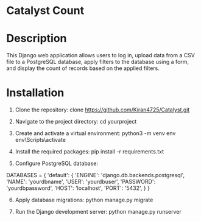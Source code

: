# Catalyst Count

# Description
This Django web application allows users to log in, upload data from a CSV file to a PostgreSQL database, apply filters to the database using a form, and display the count of records based on the applied filters.

# Installation
1. Clone the repository:
clone https://github.com/Kiran4725/Catalyst.git

2. Navigate to the project directory:
cd yourproject

3. Create and activate a virtual environment:
python3 -m venv env
env\Scripts\activate

4. Install the required packages:
pip install -r requirements.txt

5. Configure PostgreSQL database:

DATABASES = {
    'default': {
        'ENGINE': 'django.db.backends.postgresql',
        'NAME': 'yourdbname',
        'USER': 'yourdbuser',
        'PASSWORD': 'yourdbpassword',
        'HOST': 'localhost',
        'PORT': '5432',
    }
}

6. Apply database migrations:
python manage.py migrate

7. Run the Django development server:
python manage.py runserver

